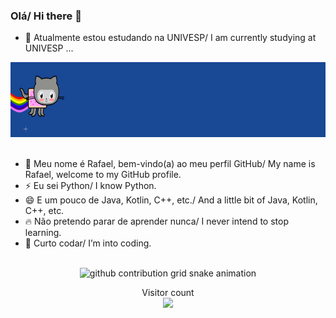 ### Olá/ Hi there 👋

- 🌱 Atualmente estou estudando na UNIVESP/ I am currently studying at UNIVESP ...

<div align="center">
    <img src="https://raw.githubusercontent.com/Niefee/niefee/master/assets/fly.webp" height="120px" />
</div>

<br/>

- 🌱 Meu nome é Rafael, bem-vindo(a) ao meu perfil GitHub/ My name is Rafael, welcome to my GitHub profile. 
- ⚡ Eu sei Python/ I know Python.
- 😄 E um pouco de Java, Kotlin, C++, etc./ And a little bit of Java, Kotlin, C++, etc.
- 🔥 Não pretendo parar de aprender nunca/ I never intend to stop learning.
- 💖 Curto codar/ I’m into coding.

<br/>


<div align="center">
    <picture align="center">
      <source media="(prefers-color-scheme: dark)" srcset="https://raw.githubusercontent.com/RafaelRiS/rafaelris/master/assets/github-contribution-grid-snake.svg">
      <source media="(prefers-color-scheme: light)" srcset="https://raw.githubusercontent.com/RafaelRiS/rafaelris/master/assets/github-contribution-grid-snake.svg">
      <img alt="github contribution grid snake animation" src="https://raw.githubusercontent.com/RafaelRiS/rafaelris/master/assets/github-contribution-grid-snake.svg">
    </picture>
</div>


<p align="center"> 
  <div align="center">Visitor count</div>
  <div align="center">
    <img src="https://profile-counter.glitch.me/RafaelRiS/count.svg"/>
  </div> 
</p>
